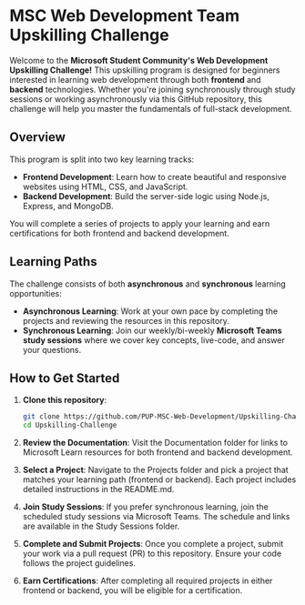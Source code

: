 # **MSC Web Development Team Upskilling Challenge**

Welcome to the **Microsoft Student Community's Web Development Upskilling Challenge!** This upskilling program is designed for beginners interested in learning web development through both **frontend** and **backend** technologies. Whether you're joining synchronously through study sessions or working asynchronously via this GitHub repository, this challenge will help you master the fundamentals of full-stack development.

## **Overview**
This program is split into two key learning tracks: 
- **Frontend Development**: Learn how to create beautiful and responsive websites using HTML, CSS, and JavaScript.
- **Backend Development**: Build the server-side logic using Node.js, Express, and MongoDB.

You will complete a series of projects to apply your learning and earn certifications for both frontend and backend development.

## **Learning Paths**
The challenge consists of both **asynchronous** and **synchronous** learning opportunities:

- **Asynchronous Learning**: Work at your own pace by completing the projects and reviewing the resources in this repository. 
- **Synchronous Learning**: Join our weekly/bi-weekly **Microsoft Teams study sessions** where we cover key concepts, live-code, and answer your questions.

## **How to Get Started**
1. **Clone this repository**:
   ```bash
   git clone https://github.com/PUP-MSC-Web-Development/Upskilling-Challenge.git
   cd Upskilling-Challenge

2. **Review the Documentation**:
Visit the Documentation folder for links to Microsoft Learn resources for both frontend and backend development.

3. **Select a Project**:
Navigate to the Projects folder and pick a project that matches your learning path (frontend or backend). Each project includes detailed instructions in the README.md.

4. **Join Study Sessions**:
If you prefer synchronous learning, join the scheduled study sessions via Microsoft Teams. The schedule and links are available in the Study Sessions folder.

5. **Complete and Submit Projects**:
Once you complete a project, submit your work via a pull request (PR) to this repository. Ensure your code follows the project guidelines.

7. **Earn Certifications**:
After completing all required projects in either frontend or backend, you will be eligible for a certification.
